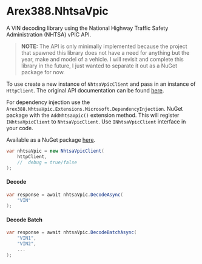 # Arex388.NhtsaVpic

A VIN decoding library using the National Highway Traffic Safety Administration (NHTSA) vPIC API.

> **NOTE:** The API is only minimally implemented because the project that spawned this library does not have a need for anything but the year, make and model of a vehicle. I will revisit and complete this library in the future, I just wanted to separate it out as a NuGet package for now.

To use create a new instance of `NhtsaVpicClient` and pass in an instance of `HttpClient`. The original API documentation can be found [here](https://vpic.nhtsa.dot.gov/api/).

For dependency injection use the `Arex388.NhtsaVpic.Extensions.Microsoft.DependencyInjection`. NuGet package with the `AddNhtsaVpic()` extension method. This will register `INhtsaVpicClient` to `NhtsaVpicClient`. Use `INhtsaVpicClient` interface in your code.

Available as a NuGet package [here]().

```c#
var nhtsaVpic = new NhtsaVpicClient(
    httpClient,
    //	debug = true/false
);
```

#### Decode

```c#
var response = await nhtsaVpic.DecodeAsync(
    "VIN"
);
```

#### Decode Batch

```C#
var response = await nhtsaVpic.DecodeBatchAsync(
    "VIN1",
    "VIN2",
    ...
);
```

